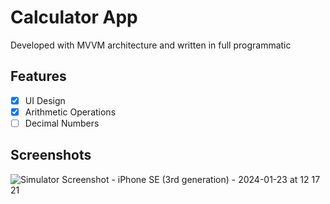 # Calculator App
Developed with MVVM architecture and written in full programmatic

## Features
- [x] UI Design
- [x] Arithmetic Operations
- [ ] Decimal Numbers

## Screenshots


![Simulator Screenshot - iPhone SE (3rd generation) - 2024-01-23 at 12 17 21](https://github.com/lewisVailed/calculator-app/assets/101148589/b7fa1f1f-da3a-47da-9bdd-77be9515055d)
